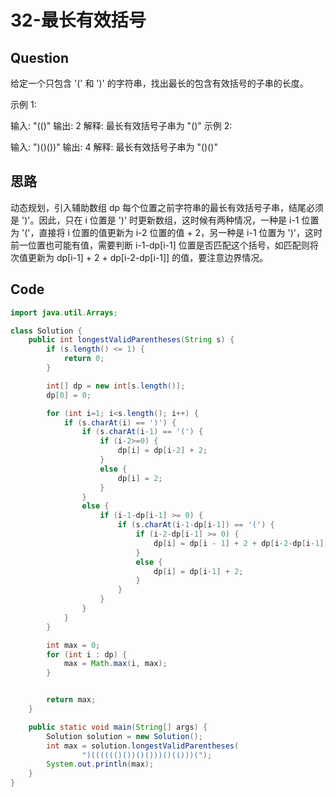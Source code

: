 # 32-最长有效括号

## Question
给定一个只包含 '(' 和 ')' 的字符串，找出最长的包含有效括号的子串的长度。

示例 1:

输入: "(()"
输出: 2
解释: 最长有效括号子串为 "()"
示例 2:

输入: ")()())"
输出: 4
解释: 最长有效括号子串为 "()()"

## 思路
动态规划，引入辅助数组 dp 每个位置之前字符串的最长有效括号子串，结尾必须是 ')'。因此，只在 i 位置是 ')' 时更新数组，这时候有两种情况，一种是 i-1 位置为 '('，直接将 i 位置的值更新为 i-2 位置的值 + 2，另一种是 i-1 位置为 ')'，这时前一位置也可能有值，需要判断 i-1-dp[i-1] 位置是否匹配这个括号，如匹配则将次值更新为 dp[i-1] + 2 + dp[i-2-dp[i-1]] 的值，要注意边界情况。

## Code
```java
import java.util.Arrays;

class Solution {
    public int longestValidParentheses(String s) {
        if (s.length() <= 1) {
            return 0;
        }

        int[] dp = new int[s.length()];
        dp[0] = 0;

        for (int i=1; i<s.length(); i++) {
            if (s.charAt(i) == ')') {
                if (s.charAt(i-1) == '(') {
                    if (i-2>=0) {
                        dp[i] = dp[i-2] + 2;
                    }
                    else {
                        dp[i] = 2;
                    }
                }
                else {
                    if (i-1-dp[i-1] >= 0) {
                        if (s.charAt(i-1-dp[i-1]) == '(') {
                            if (i-2-dp[i-1] >= 0) {
                                dp[i] = dp[i - 1] + 2 + dp[i-2-dp[i-1]];
                            }
                            else {
                                dp[i] = dp[i-1] + 2;
                            }
                        }
                    }
                }
            }
        }

        int max = 0;
        for (int i : dp) {
            max = Math.max(i, max);
        }


        return max;
    }

    public static void main(String[] args) {
        Solution solution = new Solution();
        int max = solution.longestValidParentheses(
                ")(((((()())()()))()(()))(");
        System.out.println(max);
    }
}
```
